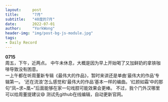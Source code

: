 ```yaml
---
layout:     post
title:      "7月"
subtitle:   "40度的7月"
date:       2022-07-01
author:     "YorkWong"
header-img: "img/post-bg-js-module.jpg"
tags:
- Daily Record
---
```

**0715**  
周五，下午，近两点。
中午未休息，大概是因为早上开始喝了又加鲜奶的拿铁咖啡导致没有困意。  
一上午都在听周董新专辑《最伟大的作品》，暂时来讲还是单曲‘最伟大的作品‘专辑第一。
  ’还在流浪’怎么感觉和‘最伟大的作品’基本一样的编曲。‘红颜如霜’中的那句“凤~求~凰~”后面能够在家一句戏腔可能效果会更棒。
不过，我个门外汉哪里可以给周董提建议😄
测试先github在线编辑，自动更新官网。
